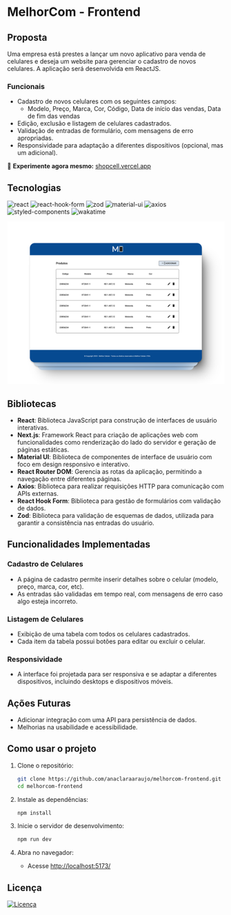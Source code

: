 # MelhorCom - Frontend

## Proposta

Uma empresa está prestes a lançar um novo aplicativo para venda de celulares e deseja um website para gerenciar o cadastro de novos celulares. A aplicação será desenvolvida em ReactJS.

### Funcionais
- Cadastro de novos celulares com os seguintes campos:
  - Modelo, Preço, Marca, Cor, Código, Data de início das vendas, Data de fim das vendas
- Edição, exclusão e listagem de celulares cadastrados.
- Validação de entradas de formulário, com mensagens de erro apropriadas.
- Responsividade para adaptação a diferentes dispositivos (opcional, mas um adicional).

🔗 **Experimente agora mesmo:** [shopcell.vercel.app](https://shopcell.vercel.app/)

## Tecnologias

<p>
  <img alt="react" src="https://img.shields.io/static/v1?label=react&message=18.3.1&color=20232A&labelColor=61DAFB">
  <img alt="react-hook-form" src="https://img.shields.io/static/v1?label=react-hook-form&message=7.54.0&color=20232A&labelColor=EC5990">
  <img alt="zod" src="https://img.shields.io/static/v1?label=zod&message=3.24.1&color=20232A&labelColor=FF7043">
  <img alt="material-ui" src="https://img.shields.io/static/v1?label=material-ui&message=6.2.0&color=20232A&labelColor=1976D2">
  <img alt="axios" src="https://img.shields.io/static/v1?label=axios&message=1.7.9&color=20232A&labelColor=5A29E5">
  <img alt="styled-components" src="https://img.shields.io/static/v1?label=styled-components&message=6.1.13&color=20232A&labelColor=DB7093">
  <img src="https://wakatime.com/badge/user/30563c84-4568-4594-9bbe-b31f0effd26b/project/018dd345-536d-4b3c-b738-104a3ce0a81c.svg" alt="wakatime"></a>
</p>

<img src="public/mockup.png" alt="MelhorCom - Mockup"/>

## Bibliotecas

- **React**: Biblioteca JavaScript para construção de interfaces de usuário interativas.
- **Next.js**: Framework React para criação de aplicações web com funcionalidades como renderização do lado do servidor e geração de páginas estáticas.
- **Material UI**: Biblioteca de componentes de interface de usuário com foco em design responsivo e interativo.
- **React Router DOM**: Gerencia as rotas da aplicação, permitindo a navegação entre diferentes páginas.
- **Axios**: Biblioteca para realizar requisições HTTP para comunicação com APIs externas.
- **React Hook Form**: Biblioteca para gestão de formulários com validação de dados.
- **Zod**: Biblioteca para validação de esquemas de dados, utilizada para garantir a consistência nas entradas do usuário.


## Funcionalidades Implementadas

### Cadastro de Celulares
- A página de cadastro permite inserir detalhes sobre o celular (modelo, preço, marca, cor, etc).
- As entradas são validadas em tempo real, com mensagens de erro caso algo esteja incorreto.
  
### Listagem de Celulares
- Exibição de uma tabela com todos os celulares cadastrados.
- Cada item da tabela possui botões para editar ou excluir o celular.
  
### Responsividade
- A interface foi projetada para ser responsiva e se adaptar a diferentes dispositivos, incluindo desktops e dispositivos móveis.

## Ações Futuras
- Adicionar integração com uma API para persistência de dados.
- Melhorias na usabilidade e acessibilidade.

## Como usar o projeto

1. Clone o repositório:
    ```bash
    git clone https://github.com/anaclaraaraujo/melhorcom-frontend.git
    cd melhorcom-frontend
    ```
    
2. Instale as dependências:
    ```bash
    npm install
    ```
    
3. Inicie o servidor de desenvolvimento:
    ```bash
    npm run dev
    ```
    
4. Abra no navegador:
    - Acesse [http://localhost:5173/](http://localhost:5173/)

## Licença 
[![Licença](https://img.shields.io/github/license/anaclaraaraujo/melhorcom-frontend)](https://github.com/anaclaraaraujo/melhorcom-frontend/blob/main/LICENSE)
